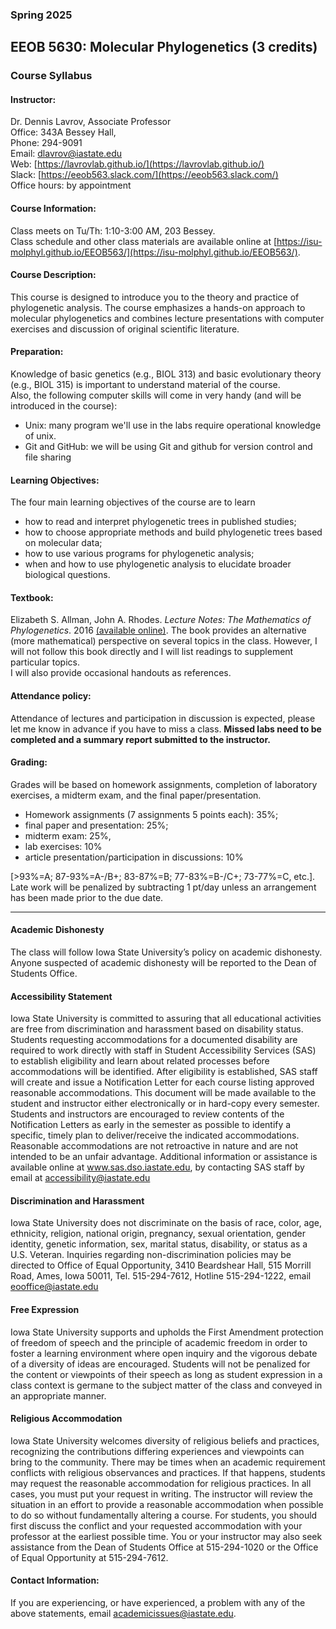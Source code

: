 ### Spring 2025
## EEOB 5630: Molecular Phylogenetics (3 credits)
### Course Syllabus

#### Instructor:	
Dr. Dennis Lavrov, Associate Professor  
Office: 343A Bessey Hall,  
Phone: 294-9091  
Email: [dlavrov@iastate.edu](mailto:dlavrov@iastate.edu)  
Web: [https://lavrovlab.github.io/](https://lavrovlab.github.io/)  
Slack: [https://eeob563.slack.com/](https://eeob563.slack.com/)  
Office hours: by appointment  

#### Course Information:  
Class meets on Tu/Th: 1:10-3:00 AM, 203 Bessey.   
Class schedule and other class materials are available online at [https://isu-molphyl.github.io/EEOB563/](https://isu-molphyl.github.io/EEOB563/).

#### Course Description:  
This course is designed to introduce you to the theory and practice of phylogenetic analysis.  The course emphasizes a hands-on approach to molecular phylogenetics and combines lecture presentations with computer exercises and discussion of original scientific literature.

#### Preparation:  
Knowledge of basic genetics (e.g., BIOL 313) and basic evolutionary theory (e.g., BIOL 315) is important to understand material of the course.  
Also, the following computer skills will come in very handy (and will be introduced in the course):

- Unix: many program we'll use in the labs require operational knowledge of unix.
- Git and GitHub: we will be using Git and github for version control and file sharing

#### Learning Objectives:  
The four main learning objectives of the course are to learn 

- how to read and interpret phylogenetic trees in published studies;  
- how to choose appropriate methods and build phylogenetic trees based on molecular data;  
- how to use various programs for phylogenetic analysis;  
- when and how to use phylogenetic analysis to elucidate broader biological questions.  

#### Textbook:  
Elizabeth S. Allman, John A. Rhodes. *Lecture Notes: The Mathematics of Phylogenetics*.  2016 [(available online)](https://jarhodesuaf.github.io/PhyloBook.pdf). 
The book provides an alternative (more mathematical) perspective on several topics in the class. 
However, I will not follow this book directly and I will list readings to supplement particular topics.  
I will also provide occasional handouts as references.

#### Attendance policy:  
Attendance of lectures and participation in discussion is expected, please let me know in advance if you have to miss a class. 
__Missed labs need to be completed and a summary report submitted to the instructor.__

#### Grading:  
Grades will be based on homework assignments, completion of laboratory exercises, a midterm exam, and the final paper/presentation.  

- Homework assignments (7 assignments 5 points each): 35%; 
- final paper and presentation: 25%; 
- midterm exam: 25%, 
- lab exercises: 10%
- article presentation/participation in discussions: 10% 

[>93%=A; 87-93%=A-/B+; 83-87%=B; 77-83%=B-/C+; 73-77%=C, etc.]. Late work will be penalized by subtracting 1 pt/day unless an arrangement has been made prior to the due date.

---
#### Academic Dishonesty

The class will follow Iowa State University’s policy on academic dishonesty.  Anyone suspected of academic dishonesty will be reported to the Dean of Students Office.

#### Accessibility Statement

Iowa State University is committed to assuring that all educational activities are free from discrimination and harassment based on disability status.  Students requesting accommodations for a documented disability are required to work directly with staff in Student Accessibility Services (SAS) to establish eligibility and learn about related processes before accommodations will be identified.  After eligibility is established, SAS staff will create and issue a Notification Letter for each course listing approved reasonable accommodations. This document will be made available to the student and instructor either electronically or in hard-copy every semester.  Students and instructors are encouraged to review contents of the Notification Letters as early in the semester as possible to identify a specific, timely plan to deliver/receive the indicated accommodations.  Reasonable accommodations are not retroactive in nature and are not intended to be an unfair advantage.  Additional information or assistance is available online at www.sas.dso.iastate.edu, by contacting SAS staff by email at [accessibility@iastate.edu](mailto:accessibility@iastate.edu)

#### Discrimination and Harassment

Iowa State University does not discriminate on the basis of race, color, age, ethnicity, religion, national origin, pregnancy, sexual orientation, gender identity, genetic information, sex, marital status, disability, or status as a U.S. Veteran. Inquiries regarding non-discrimination policies may be directed to Office of Equal Opportunity, 3410 Beardshear Hall, 515 Morrill Road, Ames, Iowa 50011, Tel. 515-294-7612,  Hotline 515-294-1222, email [eooffice@iastate.edu](eooffice@iastate.edu)

#### Free Expression

Iowa State University supports and upholds the First Amendment protection of freedom of speech and the principle of academic freedom in order to foster a learning environment where open inquiry and the vigorous debate of a diversity of ideas are encouraged. Students will not be penalized for the content or viewpoints of their speech as long as student expression in a class context is germane to the subject matter of the class and conveyed in an appropriate manner.

#### Religious Accommodation

Iowa State University welcomes diversity of religious beliefs and practices, recognizing the contributions differing experiences and viewpoints can bring to the community. There may be times when an academic requirement conflicts with religious observances and practices. If that happens, students may request the reasonable accommodation for religious practices. In all cases, you must put your request in writing. The instructor will review the situation in an effort to provide a reasonable accommodation when possible to do so without fundamentally altering a course. For students, you should first discuss the conflict and your requested accommodation with your professor at the earliest possible time. You or your instructor may also seek assistance from the Dean of Students Office at 515-294-1020 or the Office of Equal Opportunity at 515-294-7612.

#### Contact Information:  
If you are experiencing, or have experienced, a problem with any of the above statements, email [academicissues@iastate.edu](mailto:academicissues@iastate.edu).
